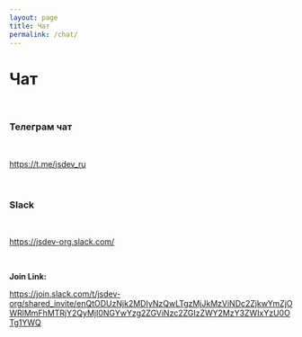```yaml
---
layout: page
title: Чат
permalink: /chat/
---
```


# Чат

<br/>

### Телеграм чат

<br/>

https://t.me/jsdev_ru

<br/>

### Slack

<br/>

https://jsdev-org.slack.com/

<br/>

**Join Link:**

https://join.slack.com/t/jsdev-org/shared_invite/enQtODUzNjk2MDIyNzQwLTgzMjJkMzViNDc2ZjkwYmZjOWRlMmFhMTRjY2QyMjI0NGYwYzg2ZGViNzc2ZGIzZWY2MzY3ZWIxYzU0OTg1YWQ

